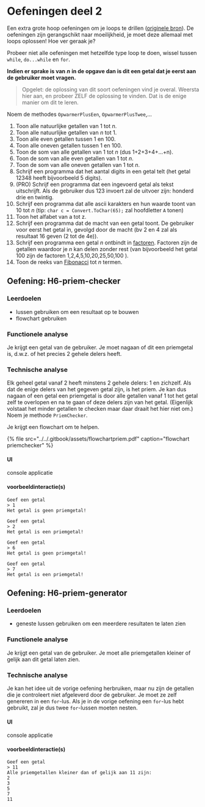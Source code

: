 # Oefeningen deel 2

Een extra grote hoop oefeningen om je loops te drillen \([originele bron](https://codeforwin.org/2015/06/for-do-while-loop-programming-exercises.html)\). De oefeningen zijn gerangschikt naar moeilijkheid, je moet deze allemaal met loops oplossen! Hoe ver geraak je?

Probeer niet alle oefeningen met hetzelfde type loop te doen, wissel tussen `while`, `do...while` en `for`.

**Indien er sprake is van** _**n**_ **in de opgave dan is dit een getal dat je eerst aan de gebruiker moet vragen.**

> Opgelet: de oplossing van dit soort oefeningen vind je overal. Weersta hier aan, en probeer ZELF de oplossing te vinden. Dat is de enige manier om dit te leren.

Noem de methodes `OpwarmerPlusEen`, `OpwarmerPlusTwee`,...

1. Toon alle natuurlijke getallen van 1 tot _n_.
2. Toon alle natuurlijke getallen van _n_ tot 1.
3. Toon alle even getallen tussen 1 en 100.
4. Toon alle oneven getallen tussen 1 en 100.
5. Toon de som van alle getallen van 1 tot _n_ \(dus 1+2+3+4+...+n\).
6. Toon de som van alle even getallen van 1 tot _n_.
7. Toon de som van alle oneven getallen van 1 tot _n_.
8. Schrijf een programma dat het aantal digits in een getal telt \(het getal 12348 heeft bijvoorbeeld 5 digits\).
9. \(PRO\) Schrijf een programma dat een ingevoerd getal als tekst uitschrijft. Als de gebruiker dus 123 invoert zal de uitvoer zijn: honderd drie en twintig.
10. Schrijf een programma dat alle ascii karakters en hun waarde toont van 10 tot _n_ \(tip: `char c = Convert.ToChar(65);` zal hoofdletter `A` tonen\) 
11. Toon het alfabet van a tot z.
12. Schrijf een programma dat de macht van een getal toont. De gebruiker voor eerst het getal in, gevolgd door de macht \(bv 2 en 4 zal als resultaat 16 geven \(2 tot de 4e\)\).
13. Schrijf een programma een getal _n_ ontbindt in [factoren](https://nl.wikipedia.org/wiki/Factorisatie). Factoren zijn de getallen waardoor je _n_ kan delen zonder rest \(van  bijvoorbeeld het getal 100 zijn de factoren 1,2,4,5,10,20,25,50,100  \).
14. Toon de reeks van [Fibonacci](https://en.wikipedia.org/wiki/Fibonacci_number) tot _n_ termen.

## Oefening: H6-priem-checker

### Leerdoelen

* lussen gebruiken om een resultaat op te bouwen
* flowchart gebruiken

### Functionele analyse

Je krijgt een getal van de gebruiker. Je moet nagaan of dit een priemgetal is, d.w.z. of het precies 2 gehele delers heeft.

### Technische analyse

Elk geheel getal vanaf 2 heeft minstens 2 gehele delers: 1 en zichzelf. Als dat de enige delers van het gegeven getal zijn, is het priem. Je kan dus nagaan of een getal een priemgetal is door alle getallen vanaf 1 tot het getal zelf te overlopen en na te gaan of deze delers zijn van het getal. \(Eigenlijk volstaat het minder getallen te checken maar daar draait het hier niet om.\) Noem je methode `PriemChecker`.

Je krijgt een flowchart om te helpen.

{% file src="../../.gitbook/assets/flowchartpriem.pdf" caption="flowchart priemchecker" %}

#### UI

console applicatie

#### voorbeeldinteractie\(s\)

```text
Geef een getal
> 1
Het getal is geen priemgetal!
```

```text
Geef een getal
> 2
Het getal is een priemgetal!
```

```text
Geef een getal
> 6
Het getal is geen priemgetal!
```

```text
Geef een getal
> 7
Het getal is een priemgetal!
```

## Oefening: H6-priem-generator

### Leerdoelen

* geneste lussen gebruiken om een meerdere resultaten te laten zien

### Functionele analyse

Je krijgt een getal van de gebruiker. Je moet alle priemgetallen kleiner of gelijk aan dit getal laten zien.

### Technische analyse

Je kan het idee uit de vorige oefening herbruiken, maar nu zijn de getallen die je controleert niet afgeleverd door de gebruiker. Je moet ze zelf genereren in een `for`-lus. Als je in de vorige oefening een `for`-lus hebt gebruikt, zal je dus twee `for`-lussen moeten nesten.

#### UI

console applicatie

#### voorbeeldinteractie\(s\)

```text
Geef een getal
> 11
Alle priemgetallen kleiner dan of gelijk aan 11 zijn:
2
3
5
7
11
```

